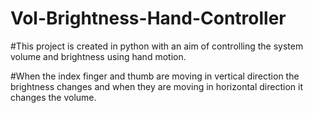 # Vol-Brightness-Hand-Controller

#This project is created in python with an aim of controlling the system volume and brightness using hand motion.

#When the index finger and thumb are moving in vertical direction the brightness changes and when they are moving in horizontal direction it changes the volume.
